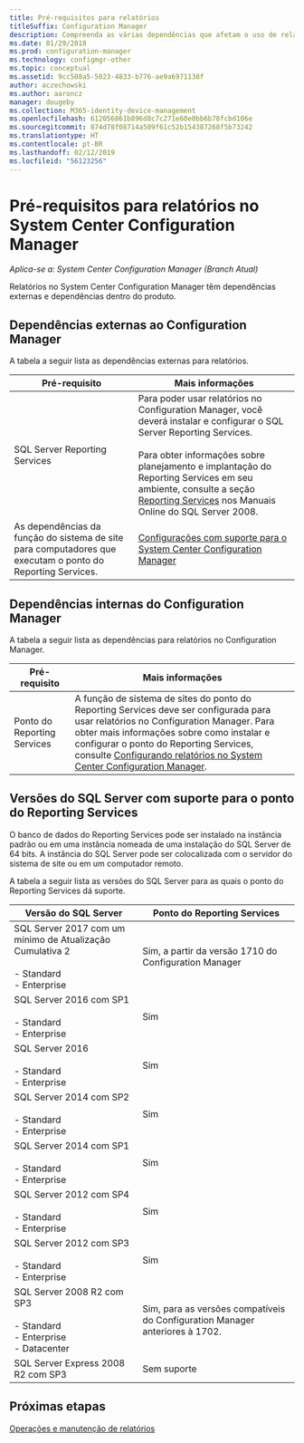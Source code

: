 ```yaml
---
title: Pré-requisitos para relatórios
titleSuffix: Configuration Manager
description: Compreenda as várias dependências que afetam o uso de relatórios no System Center Configuration Manager.
ms.date: 01/29/2018
ms.prod: configuration-manager
ms.technology: configmgr-other
ms.topic: conceptual
ms.assetid: 9cc508a5-5023-4833-b776-ae9a6971138f
author: aczechowski
ms.author: aaroncz
manager: dougeby
ms.collection: M365-identity-device-management
ms.openlocfilehash: 612056861b896d8c7c271e60e0bb6b78fcbd106e
ms.sourcegitcommit: 874d78f08714a509f61c52b154387268f5b73242
ms.translationtype: HT
ms.contentlocale: pt-BR
ms.lasthandoff: 02/12/2019
ms.locfileid: "56123256"
---
```

# <a name="prerequisites-for-reporting-in-system-center-configuration-manager"></a>Pré-requisitos para relatórios no System Center Configuration Manager

*Aplica-se a: System Center Configuration Manager (Branch Atual)*

Relatórios no System Center Configuration Manager têm dependências externas e dependências dentro do produto.  

## <a name="dependencies-external-to-configuration-manager"></a>Dependências externas ao Configuration Manager  
 A tabela a seguir lista as dependências externas para relatórios.  

|Pré-requisito|Mais informações|  
|------------------|----------------------|  
|SQL Server Reporting Services|Para poder usar relatórios no Configuration Manager, você deverá instalar e configurar o SQL Server Reporting Services.<br /><br /> Para obter informações sobre planejamento e implantação do Reporting Services em seu ambiente, consulte a seção [Reporting Services](http://go.microsoft.com/fwlink/p/?LinkId=212032) nos Manuais Online do SQL Server 2008.|  
|As dependências da função do sistema de site para computadores que executam o ponto do Reporting Services.|[Configurações com suporte para o System Center Configuration Manager](../../../core/plan-design/configs/supported-configurations.md)|  

## <a name="dependencies-internal-to-configuration-manager"></a>Dependências internas do Configuration Manager  
 A tabela a seguir lista as dependências para relatórios no Configuration Manager.  

|Pré-requisito|Mais informações|  
|------------------|----------------------|  
|Ponto do Reporting Services|A função de sistema de sites do ponto do Reporting Services deve ser configurada para usar relatórios no Configuration Manager. Para obter mais informações sobre como instalar e configurar o ponto do Reporting Services, consulte [Configurando relatórios no System Center Configuration Manager](../../../core/servers/manage/configuring-reporting.md).|  

## <a name="supported-sql-server-versions-for-the-reporting-services-point"></a>Versões do SQL Server com suporte para o ponto do Reporting Services  
 O banco de dados do Reporting Services pode ser instalado na instância padrão ou em uma instância nomeada de uma instalação do SQL Server de 64 bits. A instância do SQL Server pode ser colocalizada com o servidor do sistema de site ou em um computador remoto.  

 A tabela a seguir lista as versões do SQL Server para as quais o ponto do Reporting Services dá suporte.  

|Versão do SQL Server|Ponto do Reporting Services|  
|------------------------|------------------------------|
|SQL Server 2017 com um mínimo de Atualização Cumulativa 2<br /><br /> -   Standard<br />-   Enterprise|Sim, a partir da versão 1710 do Configuration Manager|  
|SQL Server 2016 com SP1<br /><br /> -   Standard<br />-   Enterprise|Sim| 
|SQL Server 2016<br /><br /> -   Standard<br />-   Enterprise|Sim|
|SQL Server 2014 com SP2<br /><br /> -   Standard<br />-   Enterprise|Sim|
|SQL Server 2014 com SP1<br /><br /> -   Standard<br />-   Enterprise|Sim|
|SQL Server 2012 com SP4 <br /><br /> -   Standard<br />-   Enterprise|Sim|  
|SQL Server 2012 com SP3 <br /><br /> -   Standard<br />-   Enterprise|Sim|  
|SQL Server 2008 R2 com SP3<br /><br /> -   Standard<br />-   Enterprise<br />-   Datacenter|Sim, para as versões compatíveis do Configuration Manager anteriores à 1702.|  
|SQL Server Express 2008 R2 com SP3|Sem suporte| 




## <a name="next-steps"></a>Próximas etapas
[Operações e manutenção de relatórios](operations-and-maintenance-for-reporting.md)
